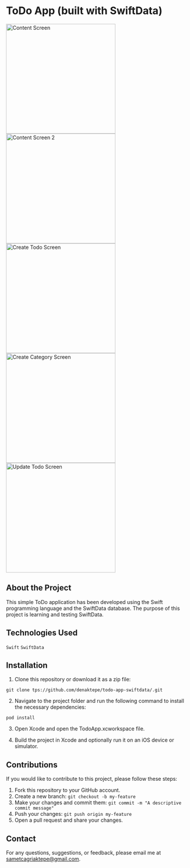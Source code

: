 # ToDo App (built with SwiftData)

<p>
  <img src="./Screenshots/ContentView.png" alt="Content Screen" width="300">
  <img src="./Screenshots/ContentView-2.png" alt="Content Screen 2" width="300">
  <img src="./Screenshots/CreateToDoView.png" alt="Create Todo Screen" width="300">
  <img src="./Screenshots/CreateCategoryView.png" alt="Create Category Screen" width="300">
  <img src="./Screenshots/UpdateToDoView.png" alt="Update Todo Screen" width="300">
</p>

## About the Project

This simple ToDo application has been developed using the Swift programming language and the SwiftData database. The purpose of this project is learning and testing SwiftData.

## Technologies Used

`Swift`
`SwiftData`

## Installation

1. Clone this repository or download it as a zip file:

```
git clone tps://github.com/denaktepe/todo-app-swiftdata/.git
```

2. Navigate to the project folder and run the following command to install the necessary dependencies:

```
pod install
```

3. Open Xcode and open the TodoApp.xcworkspace file.

4. Build the project in Xcode and optionally run it on an iOS device or simulator.

## Contributions

If you would like to contribute to this project, please follow these steps:

1. Fork this repository to your GitHub account.
2. Create a new branch: `git checkout -b my-feature`
3. Make your changes and commit them: `git commit -m "A descriptive commit message"`
4. Push your changes: `git push origin my-feature`
5. Open a pull request and share your changes.

## Contact

For any questions, suggestions, or feedback, please email me at sametcagriaktepe@gmail.com.





